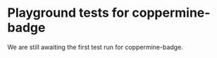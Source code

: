 # Playground tests for coppermine-badge
We are still awaiting the first test run for coppermine-badge.
